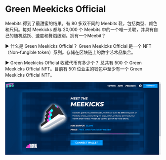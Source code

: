 # Green Meekicks Official

Meebits 得到了最甜蜜的结果。有 80 多双不同的 Meebits 鞋，包括类型、颜色和尺码。每对 Meekicks 都与 20,000 个 Meebits 中的一个唯一关联，并具有自己的随机跳跃、速度和舞蹈级别。拥有一个Meebit？

▶ 什么是 Green Meekicks Official？
Green Meekicks Official 是一个 NFT（Non-fungible token）系列。存储在区块链上的数字艺术品集合。

▶ Green Meekicks Official 收藏代币有多少个？
总共有 500 个 Green Meekicks Official NFT。目前有 501 位业主的钱包中至少有一个 Green Meekicks Official NTF。

![nft](543232131_new.png)
